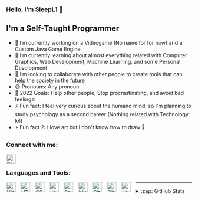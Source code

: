 ### Hello, I'm SleepL1 👋


## I'm a Self-Taught Programmer

- 🔭 I’m currently working on a Videogame (No name for for now) and a Custom Java Game Engine
- 🌱 I’m currently learning about almost everything related with Computer Graphics, Web Development, Machine Learning, and some Personal Development
- 👯 I’m looking to collaborate with other people to create tools that can help the society in the future
- 😄 Pronouns: Any pronoun
- 🥅 2022 Goals: Help other people, Stop procrastinating, and avoid bad feelings!
- ⚡ Fun fact: I feel very curious about the humand mind, so I'm planning to study psychology as a second career (Nothing related with Technology lol)
- ⚡ Fun fact 2: I love art but I don't know how to draw 🤡

### Connect with me:

[<img align="left" alt="Discord Logo" width="26px" src="https://discord.com/assets/145dc557845548a36a82337912ca3ac5.svg"/>][discord]
<br />

### Languages and Tools:

<img align="left" alt="Visual Studio Code" width="26px" src="https://cdn.jsdelivr.net/gh/devicons/devicon/icons/vscode/vscode-original.svg" style="padding-right:10px;"/>
<img align="left" alt="HTML5" width="26px" src="https://cdn.jsdelivr.net/gh/devicons/devicon/icons/html5/html5-original.svg" style="padding-right:10px;"/>
<img align="left" alt="CSS3" width="26px" src="https://cdn.jsdelivr.net/gh/devicons/devicon/icons/css3/css3-original.svg" style="padding-right:10px;"/>
<img align="left" alt="JavaScript" width="26px" src="https://cdn.jsdelivr.net/gh/devicons/devicon/icons/javascript/javascript-original.svg" style="padding-right:10px;"/>
<img align="left" alt="React" width="26px" src="https://cdn.jsdelivr.net/gh/devicons/devicon/icons/react/react-original.svg" style="padding-right:10px;"/>
<img align="left" alt="MySQL" width="26px" src="https://cdn.jsdelivr.net/gh/devicons/devicon/icons/mysql/mysql-original.svg" style="padding-right:10px;"/>
<img align="left" alt="Git" width="26px" src="https://cdn.jsdelivr.net/gh/devicons/devicon/icons/git/git-original.svg" style="padding-right:10px;"/>
<img align="left" alt="GitHub" width="26px" src="https://user-images.githubusercontent.com/3369400/139447912-e0f43f33-6d9f-45f8-be46-2df5bbc91289.png" style="padding-right:10px;"/>
<img align="left" alt="Java" width="26px" src="https://cdn.jsdelivr.net/gh/devicons/devicon/icons/java/java-original.svg" style="padding-right:10px;"/>


---
<details>
  <summary>:zap: GitHub Stats</summary>

  <img align="left" alt="SleepL1's GitHub Stats" src="https://github-readme-stats.vercel.app/api?username=SleepL1&show_icons=true&hide_border=false&title_color=ff652f&icon_color=FFE400&bg_color=09131B&text_color=ffffff&border_color=0c1a25"/>

</details>


[discord]: SleepL1#idon'trememberfornow
